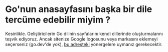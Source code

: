 # Go'nun anasayfasını başka bir dile tercüme edebilir miyim ?

Kesinlikle. Geliştiricilerin Go dilinin sayfalarını kendi dillerinde oluşturmalarını teşvik ediyoruz.
Ancak sitenize Google logosunu veya markasını eklemeyi seçerseniz (go.dev'de yok), [bu adresteki](https://about.google/brand-resource-center/guidance/) yönergelere uymanız gerekecektir.